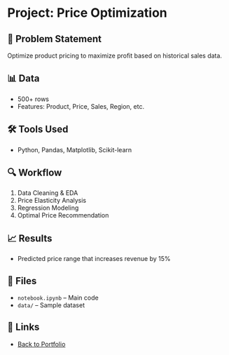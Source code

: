 # Project: Price Optimization

## 🧠 Problem Statement
Optimize product pricing to maximize profit based on historical sales data.

## 📊 Data
- 500+ rows
- Features: Product, Price, Sales, Region, etc.

## 🛠 Tools Used
- Python, Pandas, Matplotlib, Scikit-learn

## 🔍 Workflow
1. Data Cleaning & EDA
2. Price Elasticity Analysis
3. Regression Modeling
4. Optimal Price Recommendation

## 📈 Results
- Predicted price range that increases revenue by 15%

## 📁 Files
- `notebook.ipynb` – Main code
- `data/` – Sample dataset

## 🔗 Links
- [Back to Portfolio](../README.md)
